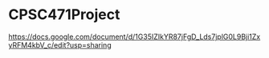 # CPSC471Project
https://docs.google.com/document/d/1G35IZIkYR87jFgD_Lds7jplG0L9Bji1ZxyRFM4kbV_c/edit?usp=sharing
